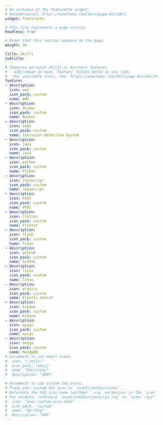 ```yaml
---
# An instance of the Featurette widget.
# Documentation: https://wowchemy.com/docs/page-builder/
widget: featurette

# This file represents a page section.
headless: true

# Order that this section appears on the page.
weight: 30

title: Skills
subtitle:

# Showcase personal skills or business features.
# - Add/remove as many `feature` blocks below as you like.
# - For available icons, see: https://wowchemy.com/docs/page-builder/#icons
feature:
- description: 
  icon: aws
  icon_pack: custom
  name: AWS
- description: 
  icon: docker
  icon_pack: custom
  name: Docker
- description: 
  icon: zeek
  icon_pack: custom
  name: Intrusion Detection System
- description: 
  icon: java
  icon_pack: custom
  name: Java
- description: 
  icon: python
  icon_pack: custom
  name: Python
- description: 
  icon: javascript
  icon_pack: custom
  name: Javascript
- description: 
  icon: html
  icon_pack: custom
  name: HTML
- description: 
  icon: flutter
  icon_pack: custom
  name: Flutter  
- description: 
  icon: flask
  icon_pack: custom
  name: Flask
- description: 
  icon: github
  icon_pack: custom
  name: Github
- description: 
  icon: linux
  icon_pack: custom
  name: linux
- description: 
  icon: elastic
  icon_pack: custom
  name: Elastic Search
- description: 
  icon: kibana
  icon_pack: custom
  name: kibana
- description: 
  icon: mysql
  icon_pack: custom
  name: mysql
- description: 
  icon: mongo 
  icon_pack: custom
  name: MongoDB
# Uncomment to use emoji icons.
#- icon: ":smile:"
#  icon_pack: "emoji"
#  name: "Emojiness"
#  description: "100%"  

# Uncomment to use custom SVG icons.
# Place your custom SVG icon in `assets/media/icons/`.
# Reference the SVG icon name (without `.svg` extension) in the `icon` field.
# For example, reference `assets/media/icons/xyz.svg` as `icon: 'xyz'`
#- icon: "your-custom-icon-name"
#  icon_pack: "custom"
#  name: "Surfing"
#  description: "90%"
---
```

